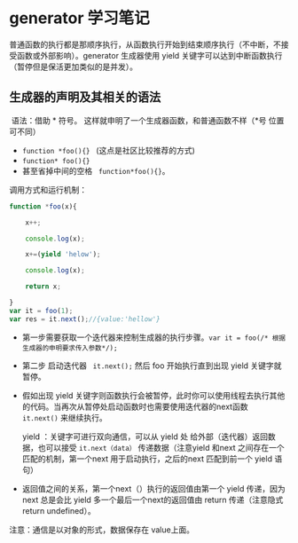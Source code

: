 # generator 学习笔记

​	普通函数的执行都是那顺序执行，从函数执行开始到结束顺序执行（不中断，不接受函数或外部影响）。generator 生成器使用 yield 关键字可以达到中断函数执行（暂停但是保活更加类似的是并发）。

## 生成器的声明及其相关的语法

​	语法：借助 * 符号。 这样就申明了一个生成器函数，和普通函数不样（*号 位置可不同）

* `function *foo(){} ` (这点是社区比较推荐的方式)
* `function* foo(){}  `
*  甚至省掉中间的空格  ` function*foo(){}`。

调用方式和运行机制：

```javascript
function *foo(x){

    x++;

    console.log(x);

    x+=(yield 'helow');

    console.log(x);

    return x;

}
var it = foo(1);
var res = it.next();//{value:'hellow'}


```



  *  第一步需要获取一个迭代器来控制生成器的执行步骤。` var it = foo(/* 根据生成器的申明要求传入参数*/); `

  * 第二步 启动迭代器  ` it.next();` 然后 foo 开始执行直到出现 yield 关键字就暂停。

  * 假如出现 yield 关键字则函数执行会被暂停，此时你可以使用线程去执行其他的代码。当再次从暂停处启动函数时也需要使用迭代器的next函数  ` it.next()` 来继续执行。

    yield ：关键字可进行双向通信，可以从 yield 处 给外部（迭代器）返回数据，也可以接受 `it.next（data）` 传递数据（注意yield 和next 之间存在一个匹配的机制，第一个next 用于启动执行，之后的next 匹配到前一个 yield 语句）

* 返回值之间的关系，第一个next（）执行的返回值由第一个 yield 传递，因为next 总是会比 yield 多一个最后一个next的返回值由 return 传递（注意隐式 return undefined）。

注意：通信是以对象的形式，数据保存在 value上面。

